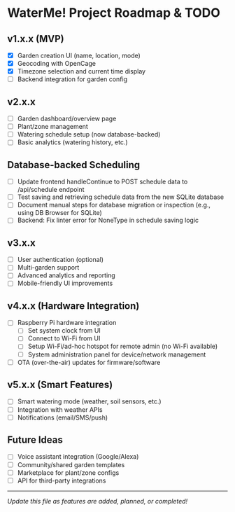 # WaterMe! Project Roadmap & TODO

## v1.x.x (MVP)
- [x] Garden creation UI (name, location, mode)
- [x] Geocoding with OpenCage
- [x] Timezone selection and current time display
- [ ] Backend integration for garden config

## v2.x.x
- [ ] Garden dashboard/overview page
- [ ] Plant/zone management
- [ ] Watering schedule setup (now database-backed)
- [ ] Basic analytics (watering history, etc.)

## Database-backed Scheduling
- [ ] Update frontend handleContinue to POST schedule data to /api/schedule endpoint
- [ ] Test saving and retrieving schedule data from the new SQLite database
- [ ] Document manual steps for database migration or inspection (e.g., using DB Browser for SQLite)
- [ ] Backend: Fix linter error for NoneType in schedule saving logic

## v3.x.x
- [ ] User authentication (optional)
- [ ] Multi-garden support
- [ ] Advanced analytics and reporting
- [ ] Mobile-friendly UI improvements

## v4.x.x (Hardware Integration)
- [ ] Raspberry Pi hardware integration
  - [ ] Set system clock from UI
  - [ ] Connect to Wi-Fi from UI
  - [ ] Setup Wi-Fi/ad-hoc hotspot for remote admin (no Wi-Fi available)
  - [ ] System administration panel for device/network management
- [ ] OTA (over-the-air) updates for firmware/software

## v5.x.x (Smart Features)
- [ ] Smart watering mode (weather, soil sensors, etc.)
- [ ] Integration with weather APIs
- [ ] Notifications (email/SMS/push)

## Future Ideas
- [ ] Voice assistant integration (Google/Alexa)
- [ ] Community/shared garden templates
- [ ] Marketplace for plant/zone configs
- [ ] API for third-party integrations

---
*Update this file as features are added, planned, or completed!* 